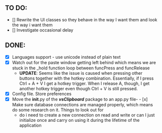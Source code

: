 ## TO DO:
- [] Rewrite the UI classes so they behave in the way I want them and look the way i want them
- [] Investigate occasional delay

## DONE:
- [x] Languages support - use unicode instead of plain text
- [x] Watch out for the paste window getting left behind which means we are stuck in the _hold function loop between funcPress and funcRelease
    + **UPDATE**: Seems like the issue is caused when pressing other buttons together with the hotkey combination. Essentially, if I press Ctrl + A + V I get a hotkey trigger. When I release A, though, I get another hotkey trigger even though Ctrl + V is still pressed.
- [x] Config file. Store preferences
- [x] Move the __init__.py of the ***vsClipboard*** package to an app.py file- - [x] Make sure database connections are managed properly, which means do some research on it. Things to look out for
    + do i need to create a new connection on read and write or can I just initialize once and carry on using it during the lifetime of the application
